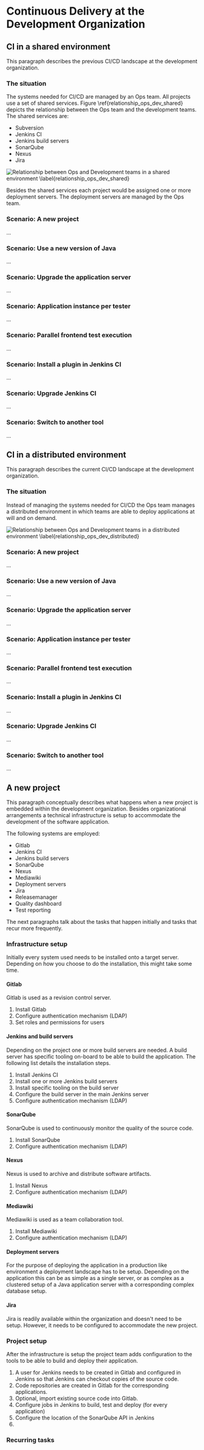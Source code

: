 # Continuous Delivery at the Development Organization

## CI in a shared environment
This paragraph describes the previous CI/CD landscape at the development organization.

### The situation
The systems needed for CI/CD are managed by an Ops team. All projects use a
set of shared services. Figure \ref{relationship_ops_dev_shared} depicts the relationship between the Ops team
  and the development teams. The shared services are:

- Subversion
- Jenkins CI
- Jenkins build servers
- SonarQube
- Nexus
- Jira

![Relationship between Ops and Development teams in a shared environment \label{relationship_ops_dev_shared}](figures/teams-in-shared-environment2.png)

Besides the shared services each project would be assigned one or more deployment
servers. The deployment servers are managed by the Ops team.

### Scenario: A new project
...

### Scenario: Use a new version of Java
...

### Scenario: Upgrade the application server
...

### Scenario: Application instance per tester
...

### Scenario: Parallel frontend test execution
...

### Scenario: Install a plugin in Jenkins CI
...

### Scenario: Upgrade Jenkins CI
...

### Scenario: Switch to another tool
...

## CI in a distributed environment
This paragraph describes the current CI/CD landscape at the development organization.

### The situation
Instead of managing the systems needed for CI/CD the Ops team manages a distributed
environment in which teams are able to deploy applications at will and on demand.

![Relationship between Ops and Development teams in a distributed environment \label{relationship_ops_dev_distributed}](figures/teams-in-distributed-environment.png)

### Scenario: A new project
...

### Scenario: Use a new version of Java
...

### Scenario: Upgrade the application server
...

### Scenario: Application instance per tester
...

### Scenario: Parallel frontend test execution
...

### Scenario: Install a plugin in Jenkins CI
...

### Scenario: Upgrade Jenkins CI
...

### Scenario: Switch to another tool
...


## A new project

This paragraph conceptually describes what happens when a new project is
embedded within the development organization. Besides organizational arrangements
a technical infrastructure is setup to accommodate the development of the
software application.

The following systems are employed:

- Gitlab
- Jenkins CI
- Jenkins build servers
- SonarQube
- Nexus
- Mediawiki
- Deployment servers
- Jira
- Releasemanager
- Quality dashboard
- Test reporting

The next paragraphs talk about the tasks that happen initially and tasks
that recur more frequently.

### Infrastructure setup
Initially every system used needs to be installed onto a target server. Depending
on how you choose to do the installation, this might take some time.

#### Gitlab
Gitlab is used as a revision control server.

1. Install Gitlab
2. Configure authentication mechanism (LDAP)
3. Set roles and permissions for users

#### Jenkins and build servers
Depending on the project one or more build servers are needed. A build server
has specific tooling on-board to be able to build the application. The following
list details the installation steps.

1. Install Jenkins CI
2. Install one or more Jenkins build servers
3. Install specific tooling on the build server
4. Configure the build server in the main Jenkins server
5. Configure authentication mechanism (LDAP)

#### SonarQube
SonarQube is used to continuously monitor the quality of the source code.

1. Install SonarQube
2. Configure authentication mechanism (LDAP)

#### Nexus
Nexus is used to archive and distribute software artifacts.

1. Install Nexus
2. Configure authentication mechanism (LDAP)

#### Mediawiki
Mediawiki is used as a team collaboration tool.

1. Install Mediawiki
2. Configure authentication mechanism (LDAP)

#### Deployment servers
For the purpose of deploying the application in a production like environment
a deployment landscape has to be setup. Depending on the application this can
be as simple as a single server, or as complex as a clustered setup of a
Java application server with a corresponding complex database setup.

#### Jira
Jira is readily available within the organization and doesn't need to be setup.
However, it needs to be configured to accommodate the new project.

### Project setup
After the infrastructure is setup the project team adds configuration to the
tools to be able to build and deploy their application.

1. A user for Jenkins needs to be created in Gitlab and configured in Jenkins
so that Jenkins can checkout copies of the source code.
2. Code repositories are created in Gitlab for the corresponding applications.
3. Optional, import existing source code into Gitlab.
4. Configure jobs in Jenkins to build, test and deploy (for every application)
5. Configure the location of the SonarQube API in Jenkins
6.

### Recurring tasks
